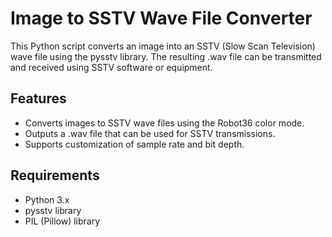 # Image to SSTV Wave File Converter
This Python script converts an image into an SSTV (Slow Scan Television) wave file using the pysstv library. The resulting .wav file can be transmitted and received using SSTV software or equipment.

## Features
- Converts images to SSTV wave files using the Robot36 color mode.
- Outputs a .wav file that can be used for SSTV transmissions.
- Supports customization of sample rate and bit depth.

## Requirements
- Python 3.x
- pysstv library
- PIL (Pillow) library
